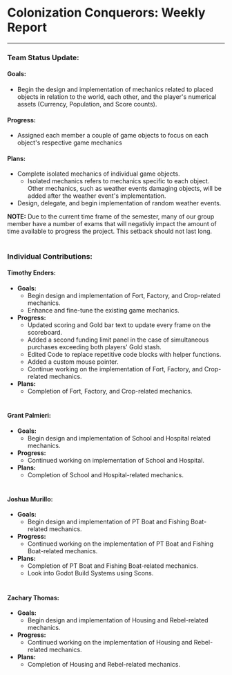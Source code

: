 # **Colonization Conquerors: Weekly Report**
___

### Team Status Update:
#### **Goals:**
- Begin the design and implementation of mechanics related to placed objects in relation to the world, each other, and the player's numerical assets (Currency, Population, and Score counts).

#### **Progress:**
- Assigned each member a couple of game objects to focus on each object's respective game mechanics

#### **Plans:**
- Complete isolated mechanics of individual game objects.
  - Isolated mechanics refers to mechanics specific to each object. Other mechanics, such as weather events damaging objects, will be added after the weather event's implementation.
- Design, delegate, and begin implementation of random weather events.

**NOTE:** Due to the current time frame of the semester, many of our group member have a number of exams that will negativly impact the amount of time available to progress the project. This setback should not last long.

#
### Individual Contributions:

#### **Timothy Enders:**
- **Goals:**
  - Begin design and implementation of Fort, Factory, and Crop-related mechanics.
  - Enhance and fine-tune the existing game mechanics.
- **Progress:**
  - Updated scoring and Gold bar text to update every frame on the scoreboard.
  - Added a second funding limit panel in the case of simultaneous purchases exceeding both players' Gold stash.
  - Edited Code to replace repetitive code blocks with helper functions.
  - Added a custom mouse pointer.
  - Continue working on the implementation of Fort, Factory, and Crop-related mechanics.
- **Plans:**
  - Completion of Fort, Factory, and Crop-related mechanics.

#
#### **Grant Palmieri:**
- **Goals:**
  - Begin design and implementation of School and Hospital related mechanics.
- **Progress:**
  - Continued working on implementation of School and Hospital.
- **Plans:**
  - Completion of School and Hospital-related mechanics.

#
#### **Joshua Murillo:**
- **Goals:**
  - Begin design and implementation of PT Boat and Fishing Boat-related mechanics.
- **Progress:**
  - Continued working on the implementation of PT Boat and Fishing Boat-related mechanics.
- **Plans:**
  - Completion of PT Boat and Fishing Boat-related mechanics.
  - Look into Godot Build Systems using Scons.

#
#### **Zachary Thomas:**
- **Goals:**
  - Begin design and implementation of Housing and Rebel-related mechanics.
- **Progress:**
  - Continued working on the implementation of Housing and Rebel-related mechanics.
- **Plans:**
  - Completion of Housing and Rebel-related mechanics.
